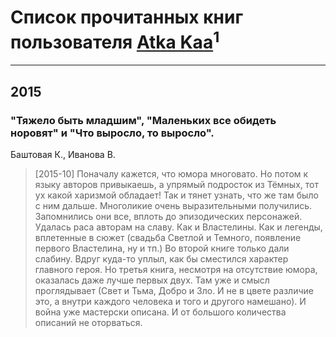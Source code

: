 # Список прочитанных книг пользователя [Atka Kaa](http://vk.com/id217777572)<sup>1</sup>
---

## 2015

### "Тяжело быть младшим", "Маленьких все обидеть норовят" и "Что выросло, то выросло".
Баштовая К., Иванова В.
> [2015-10] Поначалу кажется, что юмора многовато. Но потом к языку авторов привыкаешь, а упрямый подросток из Тёмных, тот ух какой харизмой обладает! Так и тянет узнать, что же там было с ним дальше. Многоликие очень выразительными получились. Запомнились они все, вплоть до эпизодических персонажей. Удалась раса авторам на славу. Как и Властелины. Как и легенды, вплетенные в сюжет (свадьба Светлой и Темного, появление первого Властелина, ну и тп.) Во второй книге только дали слабину. Вдруг куда-то уплыл, как бы сместился характер главного героя. Но третья книга, несмотря на отсутствие юмора, оказалась даже лучше первых двух. Там уже и смысл проглядывает (Свет и Тьма, Добро и Зло. И не в цвете различие это, а внутри каждого человека  и того и другого намешано). И война уже мастерски описана. И от большого количества описаний не оторваться.



